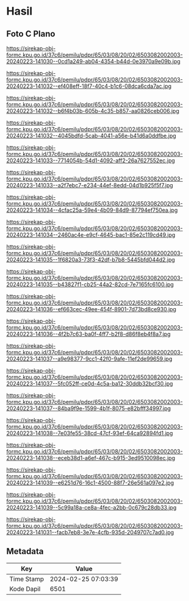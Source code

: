 # Hasil

## Foto C Plano

https://sirekap-obj-formc.kpu.go.id/37c6/pemilu/pdpr/65/03/08/20/02/6503082002003-20240223-141030--0cd1a249-ab04-4354-b44d-0e3970a9e09b.jpg

https://sirekap-obj-formc.kpu.go.id/37c6/pemilu/pdpr/65/03/08/20/02/6503082002003-20240223-141032--ef408eff-18f7-40c4-b1c6-08dca6cda7ac.jpg

https://sirekap-obj-formc.kpu.go.id/37c6/pemilu/pdpr/65/03/08/20/02/6503082002003-20240223-141032--b6f4b03b-605b-4c35-b857-aa0826ceb006.jpg

https://sirekap-obj-formc.kpu.go.id/37c6/pemilu/pdpr/65/03/08/20/02/6503082002003-20240223-141032--4045bdfd-5cab-4041-a56e-b41d6a0ddfbe.jpg

https://sirekap-obj-formc.kpu.go.id/37c6/pemilu/pdpr/65/03/08/20/02/6503082002003-20240223-141033--7714054b-54d1-4092-aff2-26a7627552ec.jpg

https://sirekap-obj-formc.kpu.go.id/37c6/pemilu/pdpr/65/03/08/20/02/6503082002003-20240223-141033--a2f7ebc7-e234-44ef-8edd-04d1b925f5f7.jpg

https://sirekap-obj-formc.kpu.go.id/37c6/pemilu/pdpr/65/03/08/20/02/6503082002003-20240223-141034--4cfac25a-59e4-4b09-84d9-87794ef750ea.jpg

https://sirekap-obj-formc.kpu.go.id/37c6/pemilu/pdpr/65/03/08/20/02/6503082002003-20240223-141034--2460ac4e-e9cf-4645-bac1-85e2c119cd49.jpg

https://sirekap-obj-formc.kpu.go.id/37c6/pemilu/pdpr/65/03/08/20/02/6503082002003-20240223-141035--1f6820a3-73f3-42df-b7b8-5445bfd044d2.jpg

https://sirekap-obj-formc.kpu.go.id/37c6/pemilu/pdpr/65/03/08/20/02/6503082002003-20240223-141035--b43827f1-cb25-44a2-82cd-7e7165fc6100.jpg

https://sirekap-obj-formc.kpu.go.id/37c6/pemilu/pdpr/65/03/08/20/02/6503082002003-20240223-141036--ef663cec-49ee-454f-8901-7d73bd8ce930.jpg

https://sirekap-obj-formc.kpu.go.id/37c6/pemilu/pdpr/65/03/08/20/02/6503082002003-20240223-141036--4f2b7c63-ba0f-4ff7-b2f8-d86f8eb4f8a7.jpg

https://sirekap-obj-formc.kpu.go.id/37c6/pemilu/pdpr/65/03/08/20/02/6503082002003-20240223-141037--a9e98377-9cc1-42f0-9afe-11ef2de99659.jpg

https://sirekap-obj-formc.kpu.go.id/37c6/pemilu/pdpr/65/03/08/20/02/6503082002003-20240223-141037--5fc052ff-ce0d-4c5a-ba12-30ddb32bcf30.jpg

https://sirekap-obj-formc.kpu.go.id/37c6/pemilu/pdpr/65/03/08/20/02/6503082002003-20240223-141037--84ba9f9e-1599-4b1f-8075-e82bfff34997.jpg

https://sirekap-obj-formc.kpu.go.id/37c6/pemilu/pdpr/65/03/08/20/02/6503082002003-20240223-141038--7e03fe55-38cd-47cf-93ef-64ca92894fd1.jpg

https://sirekap-obj-formc.kpu.go.id/37c6/pemilu/pdpr/65/03/08/20/02/6503082002003-20240223-141038--eceb38d1-a6ef-467c-b915-3ed9510098ec.jpg

https://sirekap-obj-formc.kpu.go.id/37c6/pemilu/pdpr/65/03/08/20/02/6503082002003-20240223-141039--e6251d76-16c1-4500-88f7-26e561a097e2.jpg

https://sirekap-obj-formc.kpu.go.id/37c6/pemilu/pdpr/65/03/08/20/02/6503082002003-20240223-141039--5c99a18a-ce8a-4fec-a2bb-0c679c28db33.jpg

https://sirekap-obj-formc.kpu.go.id/37c6/pemilu/pdpr/65/03/08/20/02/6503082002003-20240223-141031--facb7eb8-3e7e-4cfb-935d-2049707c7ad0.jpg


## Metadata

| Key        | Value               |
| ---------- | ------------------- |
| Time Stamp | 2024-02-25 07:03:39 |
| Kode Dapil | 6501                |



